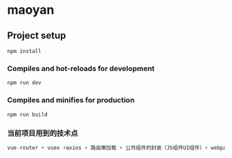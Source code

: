 # maoyan

## Project setup
```
npm install
```

### Compiles and hot-reloads for development
```
npm run dev
```

### Compiles and minifies for production
```
npm run build
```

### 当前项目用到的技术点
```javascript
vue-router + vuex +axios + 路由懒加载 + 公共组件的封装（JS组件UI组件）+ webpack + mint-ui + sass + mockjs + swiper + better-scroll + localStorage/sessionStorage+ vue-lazyload(图片懒加载)
```